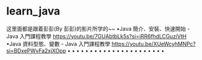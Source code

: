 # learn_java
这里面都是跟着彭彭(By 彭彭)的影片所学的~~
•Java 簡介、安裝、快速開始 - Java 入門課程教學 https://youtu.be/7GUAbtbLk5s?si=iRR6fhdLCGuziVtH
•Java 資料型態、變數 - Java 入門課程教學      https://youtu.be/XUeWcyhMNPc?si=BDxePWvFa2xjXOpp
•
•
•
•
•
•
•
•
•
•
•
•
•
•
•
•
•
•
•
•
•
•
